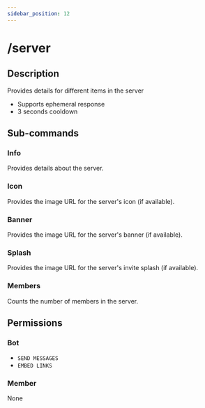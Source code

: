 ```yaml
---
sidebar_position: 12
---
```


# /server
## Description
Provides details for different items in the server

- Supports ephemeral response
- 3 seconds cooldown

## Sub-commands
### Info
Provides details about the server.

### Icon
Provides the image URL for the server's icon (if available).

### Banner
Provides the image URL for the server's banner (if available).

### Splash
Provides the image URL for the server's invite splash (if available).

### Members
Counts the number of members in the server.

## Permissions
### Bot
- `SEND MESSAGES`
- `EMBED LINKS`

### Member
None